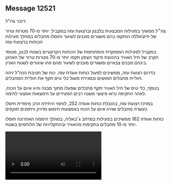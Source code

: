 ## Message 12521

דובר צה"ל:

צה״ל ממשיך בפעילות המבצעית בלבנון וברצועת עזה במקביל: יותר מ-70 מטרות טרור של חיזבאללה הותקפו בהם משגרים מוכנים לשיגור וחוסלו מחבלים במהלך פעילות הכוחות ברצועת עזה 

במקביל לפעילות הממוקדת והמתוחמת של הכוחות הקרקעיים בשטח לבנון, מטוסי הקרב של חיל האוויר בהכוונת פיקוד הצפון תקפו יותר מ-70 מטרות טרור של הארגון בינהם מבנים צבאיים ומשגרים מוכנים לשיגור מהם זוהו שיגורים לשטח הארץ.

בדרום רצועת עזה, ממשיכים לפעול כוחות אוגדת עזה. כוח של חטיבת הנח"ל זיהה חוליית מחבלים חמושים ובסגירת מעגל כלי טיס תקף את חוליית המחבלים.

בנוסף, כלי טיס של חיל האוויר תקף מחבלים שפעלו מתוך מבנה והיוו איום על הכוח, לאחר התקיפה נראו פיצוצי משנה רבים המעידים על הימצאות אמצעי לחימה.

במרכז רצועת עזה, בהובלת כוחות אוגדה 252, לוחמי היחידה הרב מימדית חיסלו כעשרה מחבלים שהיוו איום על הכוח באמצעות חימוש מדויק ורחפנים תוקפים.

כוחות אוגדה 162 ממשיכים בפעילות במרחב ג׳באליה, במהלך היממה האחרונה חוסלו יותר מ-10 מחבלים בתקיפות מהאוויר ובהתקליויות של הלוחמים בשטח.

![Video](https://data.iron-swords.co.il/2024/October/13/12521/12521_media.mp4)
